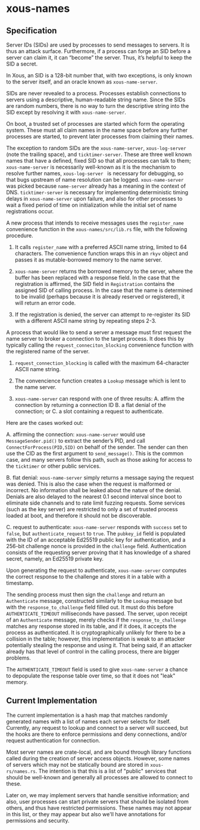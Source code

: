 # xous-names

## Specification
Server IDs (SIDs) are used by processes to send messages to
servers. It is thus an attack surface. Furthermore, if a process can
forge an SID before a server can claim it, it can “become” the
server. Thus, it’s helpful to keep the SID a secret.

In Xous, an SID is a 128-bit number that, with two exceptions, is only
known to the server itself, and an oracle known as `xous-name-server`.

SIDs are never revealed to a process. Processes establish connections
to servers using a descriptive, human-readable string name. Since the
SIDs are random numbers, there is no way to turn the descriptive
string into the SID except by resolving it with `xous-name-server`.

On boot, a trusted set of processes are started which form the
operating system. These must all claim names in the name space before
any further processes are started, to prevent later processes from
claiming their names.

The exception to random SIDs are the `xous-name-server`,
`xous-log-server ` (note the trailing space), and `ticktimer-server`.
These are three well known names that have a defined,
fixed SID so that all processes can talk to them; `xous-name-server` is
necessarily well-known as it is the mechanism to resolve further
names, `xous-log-server ` is necessary for debugging, so that bugs upstream
of name resolution can be logged. `xous-name-server` was picked because
`name-server` already has a meaning in the context of DNS. `ticktimer-server`
is necessary for implementing deterministic timing delays in
`xous-name-server` upon failure, and also for other processes to
wait a fixed period of time on initialization while the initial set
of name registrations occur.

A new process that intends to receive messages uses the `register_name` convenience
function in the `xous-names/src/lib.rs` file, with the following procedure.

1. It calls `register_name` with a preferred ASCII name string,
limited to 64 characters. The convenience function wraps this in an `rkyv`
object and passes it as mutable-borrowed memory to the name server.

2. `xous-name-server` returns the borrowed memory to the server, where the
buffer has been replaced with a response field. In the case that the registration
is affirmed, the SID field in `Registration` contains the assigned SID
of calling process. In the case that the name is determined to be invalid
(perhaps because it is already reserved or registered), it will return
an error code.

3. If the registration is denied, the server can attempt to
re-register its SID with a different ASCII name string by repeating
steps 2-3.


A process that would like to send a server a message must first request the
name server to broker a connection to the target process. It does this by
typically calling the `request_conneciton_blocking` convenience function
with the registered name of the server.

1. `request_connection_blocking` is called with the maximum 64-character
ASCII name string.

2. The convencience function creates a `Lookup` message which is lent to
the name server.

4. `xous-name-server` can respond with one of three results:
  A. affirm the connection by returning a connection ID
  B. a flat denial of the connection; or
  C. a slot containing a request to authenticate.

Here are the cases worked out:

A. affirming the connection: `xous-name-server` would use
`MessageSender.pid()` to extract the sender’s PID, and call
`ConnectForProcess(PID,SID)` on behalf of the sender. The sender can
then use the CID as the first argument to `send_message()`. This is
the common case, and many servers follow this path, such as those
asking for access to the `ticktimer` or other public services.

B. flat denial: `xous-name-server` simply returns a message saying the
request was denied. This is also the case when the request is malformed or incorrect.
No information shall be leaked about the
nature of the denial. Denials are also delayed to the nearest 0.1 second interval since boot
to eliminate side channels and to rate limit fuzzing requests. Some
services (such as the key server) are restricted to only a set of
trusted process loaded at boot, and therefore it should not be
discoverable.

C. request to authenticate: `xous-name-server` responds with `success` set
to `false`, but `authenticate_request` to `true`. The `pubkey_id` field
is populated with the ID of an acceptable Ed25519 public key for authentication, and
a 256-bit challenge nonce is provided in the `challenge` field. Authentication
consists of the requesting server proving that it has knowledge of a shared
secret, namely, an Ed25519 private key.

Upon generating the request to authenticate, `xous-name-server` computes
the correct response to the challenge and stores it in a table with
a timestamp.

The sending process must then sign the `challenge` and return an
`Authenticate` message, constructed similarly to the `Lookup`
message but with the `response_to_challenge` field filled out. It must
do this before `AUTHENTICATE_TIMEOUT` milliseconds have passed.
The server, upon receipt of an `Authenticate` message, merely checks
if the `response_to_challenge` matches any response stored in its
table, and if it does, it accepts the process as authenticated. It is
cryptographically unlikely for there to be a collision in the table;
however, this implementation is weak to an attacker potentially
stealing the response and using it. That being said, if an attacker
already has that level of control in the calling process, there
are bigger problems.

The `AUTHENTICATE_TIMEOUT` field is used to give `xous-name-server`
a chance to depopulate the response table over time, so that it
does not "leak" memory.

## Current Implementation

The current implementation is a hash map that matches randomly generated
names with a list of names each server selects for itself. Currently, any
request to lookup and connect to a server will succeed, but the hooks
are there to enforce permissions and deny connections, and/or request
authentication for connection.

Most server names are crate-local, and are bound through library functions
called during the creation of server access objects. However, some names
of servers which may not be statically bound are stored in `xous-rs/names.rs`.
The intention is that this is a list of "public" services that should
be well-known and generally all processes are allowed to connect to
these.

Later on, we may implement servers that handle sensitive information;
and also, user processes can start private servers that should be isolated
from others, and thus have restricted permissions. These names may not
appear in this list, or they may appear but also we'll have annotations
for permissions and security.
